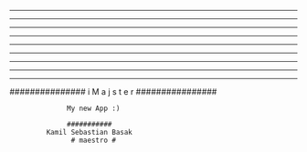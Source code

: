 ----------------------------------------------------------------
*  *       * * * * * * * * * * * * * ******* * * * *  * * * *
   * *   * * *     * *     * *          *    *        *     *
*  *  * *  * *     *       * *          *    *        *     *
*  *   *   * * * * *       * * * * *    *    * * * *  * * *
*  *       * *     *       *       *    *    *        *    *
*  *       * *     *  *   *        *    *    *        *     *
*  *       * *     *   * *   * * * *    *    * * * *  *      *

----------------------------------------------------------------

 ############### i M a j s t e r ################

                  My new App :)

                  ###########
             Kamil Sebastian Basak
                   # maestro #
